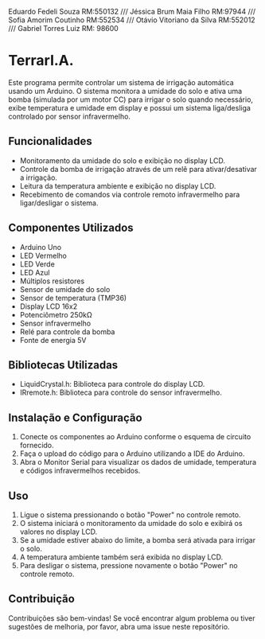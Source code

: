 Eduardo Fedeli Souza RM:550132 ///
Jéssica Brum Maia Filho RM:97944 ///
Sofia Amorim Coutinho RM:552534 ///
Otávio Vitoriano da Silva RM:552012 ///
Gabriel Torres Luiz RM: 98600

# TerrarI.A.

Este programa permite controlar um sistema de irrigação automática usando um Arduino. O sistema monitora a umidade do solo e ativa uma bomba (simulada por um motor CC) para irrigar o solo quando necessário, exibe temperatura e umidade em display e possui um sistema liga/desliga controlado por sensor infravermelho.

## Funcionalidades

- Monitoramento da umidade do solo e exibição no display LCD.
- Controle da bomba de irrigação através de um relê para ativar/desativar a irrigação.
- Leitura da temperatura ambiente e exibição no display LCD.
- Recebimento de comandos via controle remoto infravermelho para ligar/desligar o sistema.

## Componentes Utilizados

- Arduino Uno
- LED Vermelho
- LED Verde
- LED Azul
- Múltiplos resistores
- Sensor de umidade do solo
- Sensor de temperatura (TMP36)
- Display LCD 16x2
- Potenciômetro 250kΩ
- Sensor infravermelho
- Relé para controle da bomba
- Fonte de energia 5V

## Bibliotecas Utilizadas

- LiquidCrystal.h: Biblioteca para controle do display LCD.
- IRremote.h: Biblioteca para controle do sensor infravermelho.

## Instalação e Configuração

1. Conecte os componentes ao Arduino conforme o esquema de circuito fornecido.
2. Faça o upload do código para o Arduino utilizando a IDE do Arduino.
3. Abra o Monitor Serial para visualizar os dados de umidade, temperatura e códigos infravermelhos recebidos.

## Uso

1. Ligue o sistema pressionando o botão "Power" no controle remoto.
2. O sistema iniciará o monitoramento da umidade do solo e exibirá os valores no display LCD.
3. Se a umidade estiver abaixo do limite, a bomba será ativada para irrigar o solo.
4. A temperatura ambiente também será exibida no display LCD.
5. Para desligar o sistema, pressione novamente o botão "Power" no controle remoto.

## Contribuição

Contribuições são bem-vindas! Se você encontrar algum problema ou tiver sugestões de melhoria, por favor, abra uma issue neste repositório.
